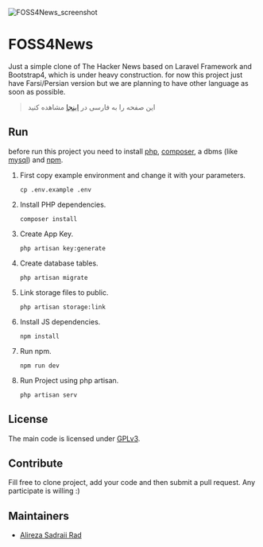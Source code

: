 ![FOSS4News_screenshot](/home/thepiker/Projects/FOSS/FOSS4News/doc/img/screenshot.png)

# FOSS4News

Just a simple clone of The Hacker News based on Laravel Framework and Bootstrap4, which is under heavy construction. for now this project just have Farsi/Persian version but we are planning to have other language as soon as possible.

> این صفحه را به فارسی در [اینجا](blob/master/docs/README_FA.md) مشاهده کنید

## Run

before run this project you need to install [php](https://www.php.net/manual/en/install.php), [composer](https://getcomposer.org/), a dbms (like [mysql](https://dev.mysql.com/doc/mysql-installation-excerpt/5.7/en/)) and [npm](https://www.npmjs.com/get-npm).

1. First copy example environment and change it with your parameters.

   `cp .env.example .env`

2. Install PHP dependencies.

    `composer install`

3. Create App Key.

    `php artisan key:generate`

4. Create database tables.

    `php artisan migrate`

5. Link storage files to public.

    `php artisan storage:link`

6. Install JS dependencies.

    `npm install`

7. Run npm.

    `npm run dev` 

8. Run Project using php artisan.

    `php artisan serv`

## License

The main code is licensed under [GPLv3](https://github.com/sadraiiali/FOSS4News/blob/master/LICENSE).

## Contribute

Fill free to clone project, add your code and then submit a pull request. Any participate is willing :)

## Maintainers

- [Alireza Sadraii Rad](https://github.com/sadraiiali/)